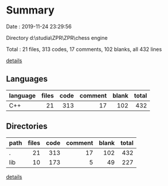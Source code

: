 # Summary

Date : 2019-11-24 23:29:56

Directory d:\studia\ZPR\ZPR\chess engine

Total : 21 files,  313 codes, 17 comments, 102 blanks, all 432 lines

[details](details.md)

## Languages
| language | files | code | comment | blank | total |
| :--- | ---: | ---: | ---: | ---: | ---: |
| C++ | 21 | 313 | 17 | 102 | 432 |

## Directories
| path | files | code | comment | blank | total |
| :--- | ---: | ---: | ---: | ---: | ---: |
| . | 21 | 313 | 17 | 102 | 432 |
| lib | 10 | 173 | 5 | 49 | 227 |

[details](details.md)